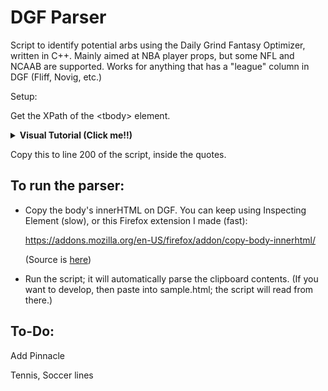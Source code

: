 # DGF Parser

Script to identify potential arbs using the Daily Grind Fantasy Optimizer, written in C++. Mainly aimed at NBA player props, but some NFL and NCAAB are supported. Works for anything that has a "league" column in DGF (Fliff, Novig, etc.)

Setup:

Get the XPath of the \<tbody> element.

<details>
<summary><b>Visual Tutorial (Click me!!)</b></summary>
Inspect element; click on tags until the table lights up. It should be somewhere around here on the source:
   
<img width="1440" alt="Screenshot 2025-01-29 at 6 34 18 PM" src="https://github.com/user-attachments/assets/e1a4ad5e-81b8-4354-84aa-b57dac962e9b" />


Then, right-click and select Copy > XPath


<img width="1440" alt="Screenshot 2025-01-29 at 6 34 22 PM" src="https://github.com/user-attachments/assets/10b259b7-1854-4d1d-9d43-c320fd9376ac" />

</details>

Copy this to line 200 of the script, inside the quotes.

## To run the parser:

- Copy the body's innerHTML on DGF. You can keep using Inspecting Element (slow), or this Firefox extension I made (fast):
   
   https://addons.mozilla.org/en-US/firefox/addon/copy-body-innerhtml/

   (Source is [here](https://github.com/josephpchen6/copy_body_innerhtml))

- Run the script; it will automatically parse the clipboard contents. (If you want to develop, then paste into sample.html; the script will read from there.)

## To-Do:

Add Pinnacle

Tennis, Soccer lines
